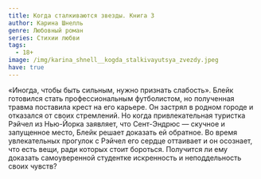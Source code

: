 ```yaml
---
title: Когда сталкиваются звезды. Книга 3
author: Карина Шнелль
genre: Любовный роман
series: Стихии любви
tags:
  - 18+
image: /img/karina_shnell__kogda_stalkivayutsya_zvezdy.jpeg
have: true
---
```

«Иногда, чтобы быть сильным, нужно признать слабость». Блейк готовился стать профессиональным футболистом, но полученная травма поставила крест на его карьере. Он застрял в родном городе и отказался от своих стремлений. Но когда привлекательная туристка Рэйчел из Нью-Йорка заявляет, что Сент-Эндрюс — скучное и запущенное место, Блейк решает доказать ей обратное. Во время увлекательных прогулок с Рэйчел его сердце оттаивает и он осознает, что есть вещи, ради которых стоит бороться. Получится ли ему доказать самоуверенной студентке искренность и неподдельность своих чувств?